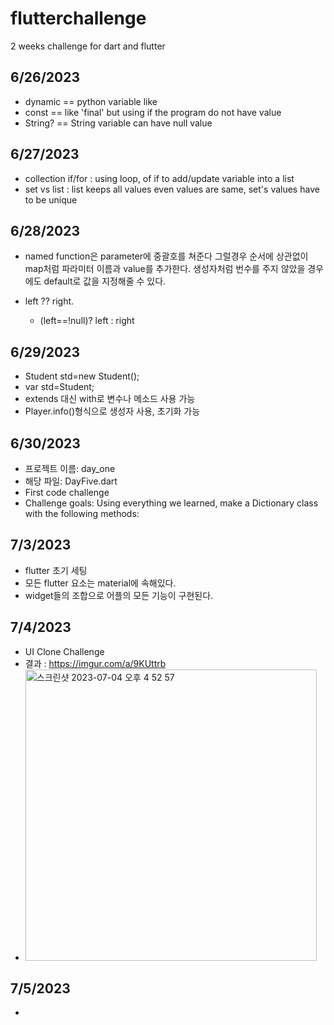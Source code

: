 # flutterchallenge

2 weeks challenge for dart and flutter


6/26/2023
- 
- dynamic == python variable like
- const == like 'final' but using if the program do not have value
- String? == String variable can have null value

6/27/2023
- 
- collection if/for : using loop, of if to add/update variable into a list
- set vs list : list keeps all values even values are same, set's values have to be unique

6/28/2023
- 
- named function은 parameter에 중괄호를 쳐준다 그럴경우 순서에 상관없이 map처럼 파라미터 이름과 value를 추가한다.
  생성자처럼 번수를 주지 않았을 경우에도 default로 값을 지정해줄 수 있다.

- left ?? right. 
  - (left==!null)? left : right
 
6/29/2023
- 
- Student std=new Student();
- var std=Student;
- extends 대신 with로 변수나 메소드 사용 가능
- Player.info()형식으로 생성자 사용, 초기화 가능

6/30/2023
-
- 프로젝트 이름: day_one
- 해당 파일: DayFive.dart
- First code challenge
- Challenge goals: Using everything we learned, make a Dictionary class with the following methods:

7/3/2023
- 

- flutter 초기 세팅
- 모든 flutter 요소는 material에 속해있다.
- widget들의 조합으로 어플의 모든 기능이 구현된다.

7/4/2023
- 
- UI Clone Challenge
- 결과 : https://imgur.com/a/9KUttrb
- <img width="466" alt="스크린샷 2023-07-04 오후 4 52 57" src="https://github.com/bladnoch/flutter-challenge/assets/112937442/a3befd0a-b9e3-4479-80b7-1ab1856cc711">

7/5/2023
-
- 

